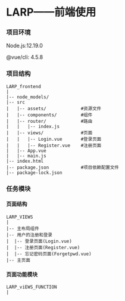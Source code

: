 # LARP——前端使用

### 项目环境

Node.js:12.19.0

@vue/cli: 4.5.8

### 项目结构

```
LARP_frontend
|
|-- node_models/
|-- src
|   |-- assets/             #资源文件
|   |-- components/         #组件
|   |-- router/             #路由
|   |   |-- index.js
|   |-- views/              #页面
|   |   |-- Login.vue       #登录页面
|   |   |-- Register.vue    #注册页面
|   |-- App.vue
|   |-- main.js
|-- index.html
|-- package.json            #项目依赖配置文件
|-- package-lock.json  
```

### 任务模块

#### 页面结构

```
LARP_VIEWS
|
|-- 主布局组件
|-- 用户的注册和登录
|  |-- 登录页面(Login.vue)
|  |-- 注册页面(Register.vue)
|  |-- 忘记密码页面(Forgetpwd.vue)
|-- 主页面
```

#### 页面功能模块

```
LARP_viEWS_FUNCTION
|
```


